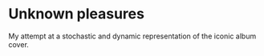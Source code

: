 # Unknown pleasures

My attempt at a stochastic and dynamic representation of the iconic album cover.
